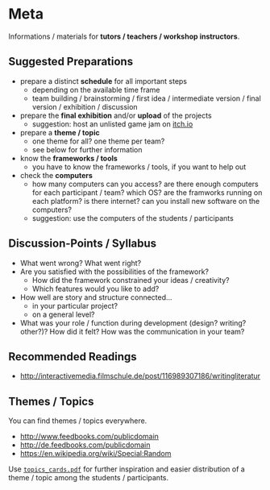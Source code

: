 # Meta

Informations / materials for **tutors / teachers / workshop instructors**.

## Suggested Preparations

- prepare a distinct **schedule** for all important steps
  - depending on the available time frame
  - team building / brainstorming / first idea / intermediate version / final version / exhibition / discussion
- prepare the **final exhibition** and/or **upload** of the projects
  - suggestion: host an unlisted game jam on [itch.io](http://itch.io/developers/game-jams)
- prepare a **theme / topic**
  - one theme for all? one theme per team?
  - see below for further information
- know the **frameworks / tools**
  - you have to know the frameworks / tools, if you want to help out
- check the **computers**
  - how many computers can you access? are there enough computers for each participant / team? which OS? are the framworks running on each platform? is there internet? can you install new software on the computers?
  - suggestion: use the computers of the students / participants

## Discussion-Points / Syllabus

- What went wrong? What went right?
- Are you satisfied with the possibilities of the framework? 
  - How did the framework constrained your ideas / creativity?
  - Which features would you like to add? 
- How well are story and structure connected...
  - in your particular project?
  - on a general level?
- What was your role / function during development (design? writing? other?)? How did it felt? How was the communication in your team?

## Recommended Readings

- http://interactivemedia.filmschule.de/post/116989307186/writingliteratur

## Themes / Topics

You can find themes / topics everywhere.

- http://www.feedbooks.com/publicdomain
- http://de.feedbooks.com/publicdomain
- https://en.wikipedia.org/wiki/Special:Random

Use [`topics_cards.pdf`](topics_cards.pdf) for further inspiration and easier distribution of a theme / topic among the students / participants.